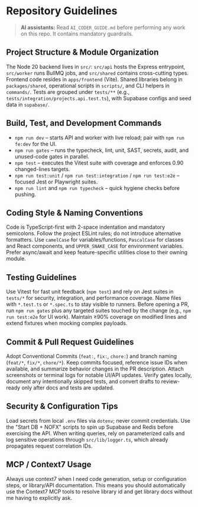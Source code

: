 # Repository Guidelines

> **AI assistants:** Read `AI_CODER_GUIDE.md` before performing any work on this repo. It contains mandatory guardrails.

## Project Structure & Module Organization
The Node 20 backend lives in `src/`: `src/api` hosts the Express entrypoint, `src/worker` runs BullMQ jobs, and `src/shared` contains cross-cutting types. Frontend code resides in `apps/frontend` (Vite). Shared libraries belong in `packages/shared`, operational scripts in `scripts/`, and CLI helpers in `commands/`. Tests are grouped under `tests/**` (e.g., `tests/integration/projects.api.test.ts`), with Supabase configs and seed data in `supabase/`.

## Build, Test, and Development Commands
- `npm run dev` – starts API and worker with live reload; pair with `npm run fe:dev` for the UI.
- `npm run gates` – runs the typecheck, lint, unit, SAST, secrets, audit, and unused-code gates in parallel.
- `npm test` – executes the Vitest suite with coverage and enforces 0.90 changed-lines targets.
- `npm run test:unit` / `npm run test:integration` / `npm run test:e2e` – focused Jest or Playwright suites.
- `npm run lint` and `npm run typecheck` – quick hygiene checks before pushing.

## Coding Style & Naming Conventions
Code is TypeScript-first with 2-space indentation and mandatory semicolons. Follow the project ESLint rules; do not introduce alternative formatters. Use `camelCase` for variables/functions, `PascalCase` for classes and React components, and `UPPER_SNAKE_CASE` for environment variables. Prefer async/await and keep feature-specific utilities close to their owning module.

## Testing Guidelines
Use Vitest for fast unit feedback (`npm test`) and rely on Jest suites in `tests/*` for security, integration, and performance coverage. Name files with `*.test.ts` or `*.spec.ts` to stay visible to runners. Before opening a PR, run `npm run gates` plus any targeted suites touched by the change (e.g., `npm run test:e2e` for UI work). Maintain ≥90% coverage on modified lines and extend fixtures when mocking complex payloads.

## Commit & Pull Request Guidelines
Adopt Conventional Commits (`feat:`, `fix:`, `chore:`) and branch naming (`feat/*`, `fix/*`, `chore/*`). Keep commits focused, reference issue IDs when available, and summarize behavior changes in the PR description. Attach screenshots or terminal logs for notable UI/API updates. Verify gates locally, document any intentionally skipped tests, and convert drafts to review-ready only after docs and tests are updated.

## Security & Configuration Tips
Load secrets from local `.env` files via `dotenv`; never commit credentials. Use the "Start DB + NOFX" scripts to spin up Supabase and Redis before exercising the API. When writing queries, rely on parameterized calls and log sensitive operations through `src/lib/logger.ts`, which already propagates request correlation IDs.

## MCP / Context7 Usage
Always use context7 when I need code generation, setup or configuration steps, or library/API documentation. This means you should automatically use the Context7 MCP tools to resolve library id and get library docs without me having to explicitly ask.
